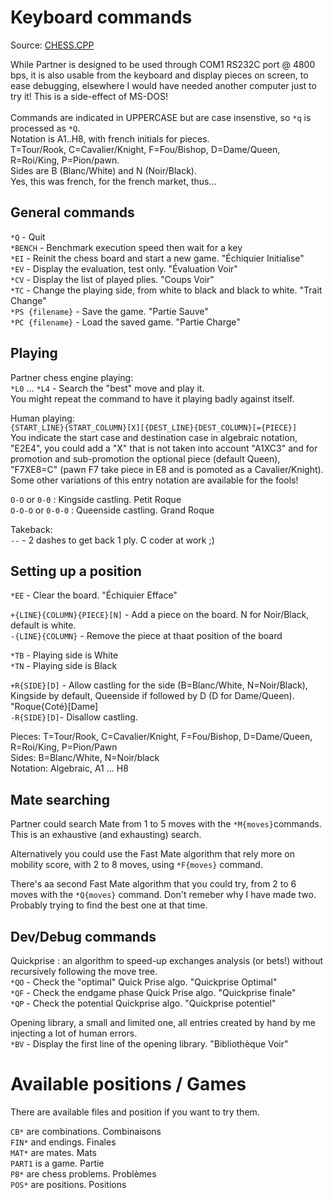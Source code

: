 # Keyboard commands
Source: [CHESS.CPP](../CHESS.CPP)<br/>

While Partner is designed to be used through COM1 RS232C port @ 4800 bps, it is also usable from the keyboard and display pieces on screen, to ease debugging, elsewhere I would have needed another computer just to try it! This is a side-effect of MS-DOS!<br/>
<br/>
Commands are indicated in UPPERCASE but are case insenstive, so `*q` is processed as `*Q`.<br/>
Notation is A1..H8, with french initials for pieces.<br/>
T=Tour/Rook, C=Cavalier/Knight, F=Fou/Bishop, D=Dame/Queen, R=Roi/King, P=Pion/pawn.<br/>
Sides are B (Blanc/White) and N (Noir/Black).<br/>
Yes, this was french, for the french market, thus...

## General commands
`*Q` - Quit<br/>
`*BENCH` - Benchmark execution speed then wait for a key<br/>
`*EI` - Reinit the chess board and start a new game. "Échiquier Initialise"<br/>
`*EV` - Display the evaluation, test only. "Évaluation Voir"<br/>
`*CV` - Display the list of played plies. "Coups Voir"<br/>
`*TC` - Change the playing side, from white to black and black to white. "Trait Change"<br/>
`*PS {filename}` - Save the game. "Partie Sauve"<br/>
`*PC {filename}` - Load the saved game. "Partie Charge"<br/>


## Playing
Partner chess engine playing:<br/>
`*L0` ... `*L4` - Search the "best" move and play it.<br/>
You might repeat the command to have it playing badly against itself.<br/>

Human playing:<br/>
`{START_LINE}{START_COLUMN}[X][{DEST_LINE}{DEST_COLUMN}[={PIECE}]`<br/>
You indicate the start case and destination case in algebraic notation, "E2E4", you could add a "X" that is not taken into account "A1XC3" and for promotion and sub-promotion the optional piece (default Queen), "F7XE8=C" (pawn F7 take piece in E8 and is pomoted as a Cavalier/Knight).<br/>
Some other variations of this entry notation are available for the fools!<br/>

`O-O` or `0-0` : Kingside castling. Petit Roque<br/>
`O-O-O` or `0-0-0` : Queenside castling. Grand Roque<br/>

Takeback:<br/>
`--` - 2 dashes to get back 1 ply. C coder at work ;)<br/>


## Setting up a position

`*EE` - Clear the board. "Échiquier Efface"<br/>

`+{LINE}{COLUMN}{PIECE}[N]` - Add a piece on the board. N for Noir/Black, default is white.<br/>
`-{LINE}{COLUMN}` - Remove the piece at thaat position of the board

`*TB` - Playing side is White<br/>
`*TN` - Playing side is Black<br/>

`+R{SIDE}[D]` - Allow castling for the side (B=Blanc/White, N=Noir/Black), Kingside by default, Queenside if followed by D (D for Dame/Queen). "Roque{Coté}[Dame]<br/>
`-R{SIDE}[D]`- Disallow castling.

Pieces: T=Tour/Rook, C=Cavalier/Knight, F=Fou/Bishop, D=Dame/Queen, R=Roi/King, P=Pion/Pawn<br/>
Sides: B=Blanc/White, N=Noir/black<br/>
Notation: Algebraic, A1 ... H8<br/>


## Mate searching
Partner could search Mate from 1 to 5 moves with the `*M{moves}`commands.<br/>
This is an exhaustive (and exhausting) search.

Alternatively you could use the Fast Mate algorithm that rely more on mobility score, with 2 to 8 moves, using `*F{moves}` command.<br/>

There's aa second Fast Mate algorithm that you could try, from 2 to 6 moves with the `*Q{moves}` command. Don't remeber why I have made two. Probably trying to find the best one at that time.<br/>


## Dev/Debug commands

Quickprise : an algorithm to speed-up exchanges analysis (or bets!) without recursively following the move tree.<br/>
`*QO` - Check the "optimal" Quick Prise algo. "Quickprise Optimal"<br/>
`*QF` - Check the endgame phase Quick Prise algo. "Quickprise finale"<br/>
`*QP` - Check the potential Quickprise algo. "Quickprise potentiel"<br/>

Opening library, a small and limited one, all entries created by hand by me injecting a lot of human errors.<br/>
`*BV` - Display the first line of the opening library. "Bibliothèque Voir"<br/>


# Available positions / Games
There are available files and position if you want to try them.

`CB*` are combinations. Combinaisons<br/>
`FIN*` and endings. Finales<br/>
`MAT*` are mates. Mats<br/>
`PART1` is a game. Partie<br/>
`PB*` are chess problems. Problèmes<br/>
`POS*` are positions. Positions<br/>
